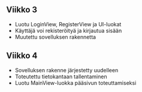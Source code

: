 ## Viikko 3

 - Luotu LoginView, RegisterView ja UI-luokat
 - Käyttäjä voi rekisteröityä ja kirjautua sisään
 - Muutettu sovelluksen rakennetta

## Viikko 4

 - Sovelluksen rakenne järjestetty uudelleen
 - Toteutettu tietokantaan tallentaminen
 - Luotu MainView-luokka pääsivun toteuttamiseksi
